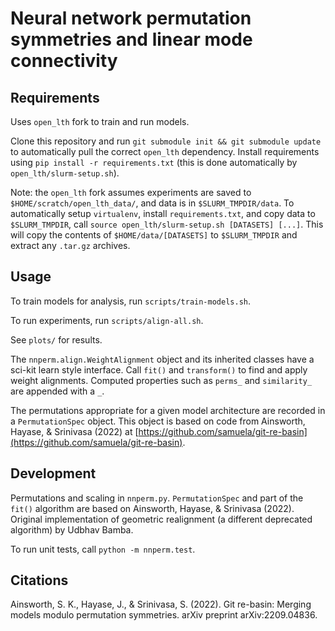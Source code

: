 # Neural network permutation symmetries and linear mode connectivity


## Requirements

Uses `open_lth` fork to train and run models.

Clone this repository and run `git submodule init && git submodule update` to automatically pull the correct `open_lth` dependency.
Install requirements using `pip install -r requirements.txt` (this is done automatically by `open_lth/slurm-setup.sh`).

Note: the `open_lth` fork assumes experiments are saved to `$HOME/scratch/open_lth_data/`, and data is in `$SLURM_TMPDIR/data`.
To automatically setup `virtualenv`, install `requirements.txt`, and copy data to `$SLURM_TMPDIR`, call `source open_lth/slurm-setup.sh [DATASETS] [...]`.
This will copy the contents of `$HOME/data/[DATASETS]` to `$SLURM_TMPDIR` and extract any `.tar.gz` archives.

## Usage

To train models for analysis, run `scripts/train-models.sh`.

To run experiments, run `scripts/align-all.sh`.

See `plots/` for results.

The `nnperm.align.WeightAlignment` object and its inherited classes have a sci-kit learn style interface.
Call `fit()` and `transform()` to find and apply weight alignments.
Computed properties such as `perms_` and `similarity_` are appended with a `_`.

The permutations appropriate for a given model architecture are recorded in a `PermutationSpec` object.
This object is based on code from Ainsworth, Hayase, & Srinivasa (2022) at [https://github.com/samuela/git-re-basin](https://github.com/samuela/git-re-basin).


## Development

Permutations and scaling in `nnperm.py`.
`PermutationSpec` and part of the `fit()` algorithm are based on Ainsworth, Hayase, & Srinivasa (2022).
Original implementation of geometric realignment (a different deprecated algorithm) by Udbhav Bamba.

To run unit tests, call `python -m nnperm.test`.


## Citations

Ainsworth, S. K., Hayase, J., & Srinivasa, S. (2022). Git re-basin: Merging models modulo permutation symmetries. arXiv preprint arXiv:2209.04836.
